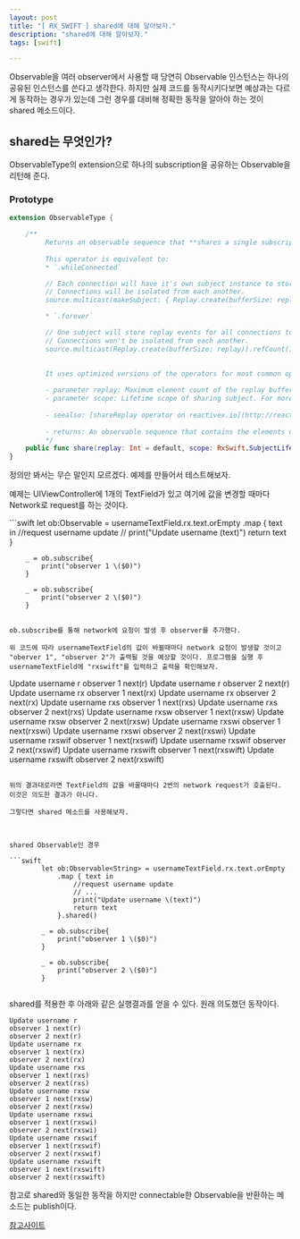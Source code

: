 ```yaml
---
layout: post
title: "[ RX_SWIFT ] shared에 대해 알아보자."
description: "shared에 대해 알아보자."
tags: [swift]

---
```




Observable을 여러 observer에서 사용할 때 당연히 Observable 인스턴스는 하나의 공유된 인스턴스를 쓴다고 생각한다. 하지만 실제 코드를 동작시키다보면 예상과는 다르게 동작하는 경우가 있는데 그런 경우를 대비해 정확한 동작을 알아야 하는 것이 shared 메소드이다. 



## shared는 무엇인가?

ObservableType의 extension으로 하나의 subscription을 공유하는 Observable을 리턴해 준다. 



### Prototype

```swift
extension ObservableType {

    /**
         Returns an observable sequence that **shares a single subscription to the underlying sequence**, and immediately upon subscription replays  elements in buffer.
         
         This operator is equivalent to:
         * `.whileConnected`

         // Each connection will have it's own subject instance to store replay events.
         // Connections will be isolated from each another.
         source.multicast(makeSubject: { Replay.create(bufferSize: replay) }).refCount()

         * `.forever`

         // One subject will store replay events for all connections to source.
         // Connections won't be isolated from each another.
         source.multicast(Replay.create(bufferSize: replay)).refCount()

         
         It uses optimized versions of the operators for most common operations.
    
         - parameter replay: Maximum element count of the replay buffer.
         - parameter scope: Lifetime scope of sharing subject. For more information see `SubjectLifetimeScope` enum.
    
         - seealso: [shareReplay operator on reactivex.io](http://reactivex.io/documentation/operators/replay.html)
    
         - returns: An observable sequence that contains the elements of a sequence produced by multicasting the source sequence.
         */
    public func share(replay: Int = default, scope: RxSwift.SubjectLifetimeScope = default) -> RxSwift.Observable<Self.E>
}
```



정의만 봐서는 무슨 말인지 모르겠다. 예제를 만들어서 테스트해보자. 

예제는  UIViewController에 1개의 TextField가 있고 여기에 값을 변경할 때마다 Network로 request를 하는 것이다.

​```swift
        let ob:Observable<String> = usernameTextField.rx.text.orEmpty
            .map { text in 
                //request username update
                // 
                print("Update username \(text)")
                return text
            }
                
        _ = ob.subscribe{
            print("observer 1 \($0)") 
        }
        
        _ = ob.subscribe{
            print("observer 2 \($0)")
        }

```

ob.subscribe를 통해 network에 요청이 발생 후 observer를 추가했다. 

위 코드에 따라 usernameTextField의 값이 바뀔때마다 network 요청이 발생할 것이고 "oberver 1", "observer 2"가 출력될 것을 예상할 것이다. 프로그램을 실행 후 usernameTextField에 "rxswift"를 입력하고 출력을 확인해보자. 

```
Update username r
observer 1 next(r)
Update username r
observer 2 next(r)
Update username rx
observer 1 next(rx)
Update username rx
observer 2 next(rx)
Update username rxs
observer 1 next(rxs)
Update username rxs
observer 2 next(rxs)
Update username rxsw
observer 1 next(rxsw)
Update username rxsw
observer 2 next(rxsw)
Update username rxswi
observer 1 next(rxswi)
Update username rxswi
observer 2 next(rxswi)
Update username rxswif
observer 1 next(rxswif)
Update username rxswif
observer 2 next(rxswif)
Update username rxswift
observer 1 next(rxswift)
Update username rxswift
observer 2 next(rxswift)
```

위의 결과대로라면 TextField의 값을 바꿀때마다 2번의 network request가 호출된다. 이것은 의도한 결과가 아니다. 

그렇다면 shared 메소드를 사용해보자. 



shared Observable인 경우 

```swift
        let ob:Observable<String> = usernameTextField.rx.text.orEmpty
            .map { text in 
                //request username update
                // ...
                print("Update username \(text)")
                return text
            }.shared() 
                
        _ = ob.subscribe{
            print("observer 1 \($0)")
        }
        
        _ = ob.subscribe{
            print("observer 2 \($0)")
        }


```



shared를 적용한 후 아래와 같은 실행결과를 얻을 수 있다. 원래 의도했던 동작이다. 

```
Update username r
observer 1 next(r)
observer 2 next(r)
Update username rx
observer 1 next(rx)
observer 2 next(rx)
Update username rxs
observer 1 next(rxs)
observer 2 next(rxs)
Update username rxsw
observer 1 next(rxsw)
observer 2 next(rxsw)
Update username rxswi
observer 1 next(rxswi)
observer 2 next(rxswi)
Update username rxswif
observer 1 next(rxswif)
observer 2 next(rxswif)
Update username rxswift
observer 1 next(rxswift)
observer 2 next(rxswift)
```



참고로 shared와 동일한 동작을 하지만 connectable한 Observable을 반환하는 메소드는 publish이다. 

[참고사이트](https://medium.com/@_achou/rxswift-share-vs-replay-vs-sharereplay-bea99ac42168)



